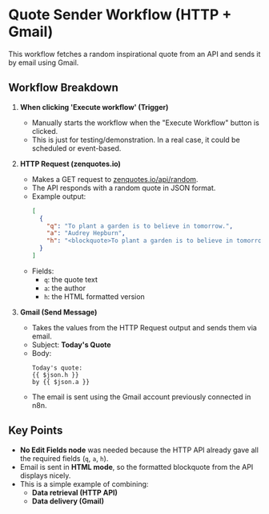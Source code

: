 # Quote Sender Workflow (HTTP + Gmail)

This workflow fetches a random inspirational quote from an API and sends it by email using Gmail.

## Workflow Breakdown

1. **When clicking 'Execute workflow' (Trigger)**
   - Manually starts the workflow when the "Execute Workflow" button is clicked.
   - This is just for testing/demonstration. In a real case, it could be scheduled or event-based.

2. **HTTP Request (zenquotes.io)**
   - Makes a GET request to [zenquotes.io/api/random](https://zenquotes.io/api/random).
   - The API responds with a random quote in JSON format.
   - Example output:
     ```json
     [
       {
         "q": "To plant a garden is to believe in tomorrow.",
         "a": "Audrey Hepburn",
         "h": "<blockquote>To plant a garden is to believe in tomorrow. &mdash; <footer>Audrey Hepburn</footer></blockquote>"
       }
     ]
     ```
   - Fields:
     - `q`: the quote text
     - `a`: the author
     - `h`: the HTML formatted version

3. **Gmail (Send Message)**
   - Takes the values from the HTTP Request output and sends them via email.
   - Subject: **Today's Quote**
   - Body:
     ```text
     Today's quote:
     {{ $json.h }}
     by {{ $json.a }}
     ```
   - The email is sent using the Gmail account previously connected in n8n.

## Key Points

- **No Edit Fields node** was needed because the HTTP API already gave all the required fields (`q`, `a`, `h`).
- Email is sent in **HTML mode**, so the formatted blockquote from the API displays nicely.
- This is a simple example of combining:
  - **Data retrieval (HTTP API)**
  - **Data delivery (Gmail)**
